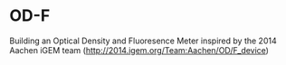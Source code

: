 # OD-F
Building an Optical Density and Fluoresence Meter inspired by the 2014 Aachen iGEM team (http://2014.igem.org/Team:Aachen/OD/F_device)
